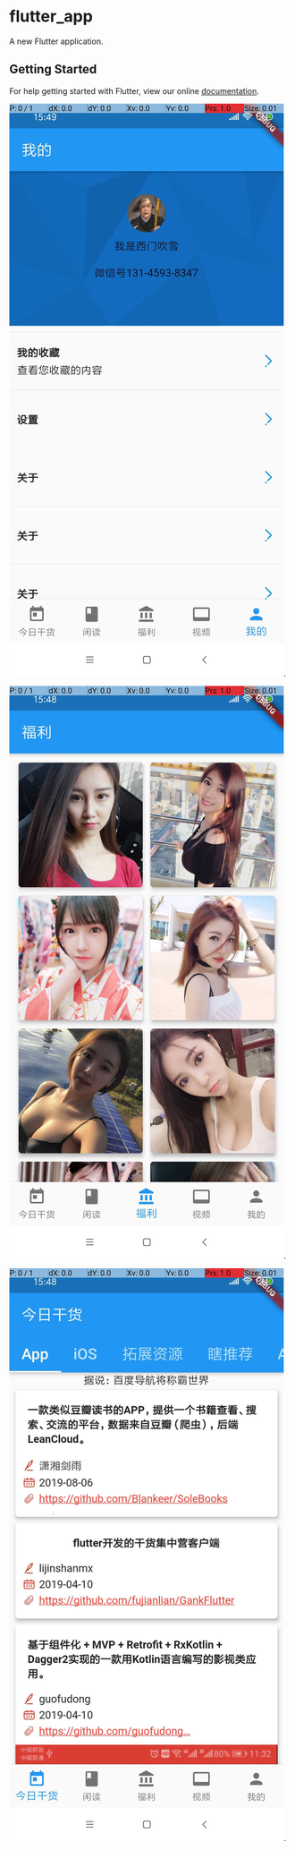 # flutter_app

A new Flutter application.

## Getting Started

For help getting started with Flutter, view our online
[documentation](https://flutter.io/).


![avatar](files/flutter_app_pic_0.jpeg).

![avatar](files/flutter_app_pic_1.jpeg).

![avatar](files/flutter_app_pic_2.jpeg).